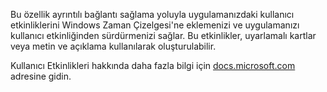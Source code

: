 ﻿Bu özellik ayrıntılı bağlantı sağlama yoluyla uygulamanızdaki kullanıcı etkinliklerini Windows Zaman Çizelgesi'ne eklemenizi ve uygulamanızı kullanıcı etkinliğinden sürdürmenizi sağlar. Bu etkinlikler, uyarlamalı kartlar veya metin ve açıklama kullanılarak oluşturulabilir.

Kullanıcı Etkinlikleri hakkında daha fazla bilgi için [docs.microsoft.com](https://docs.microsoft.com/windows/uwp/launch-resume/useractivities) adresine gidin.